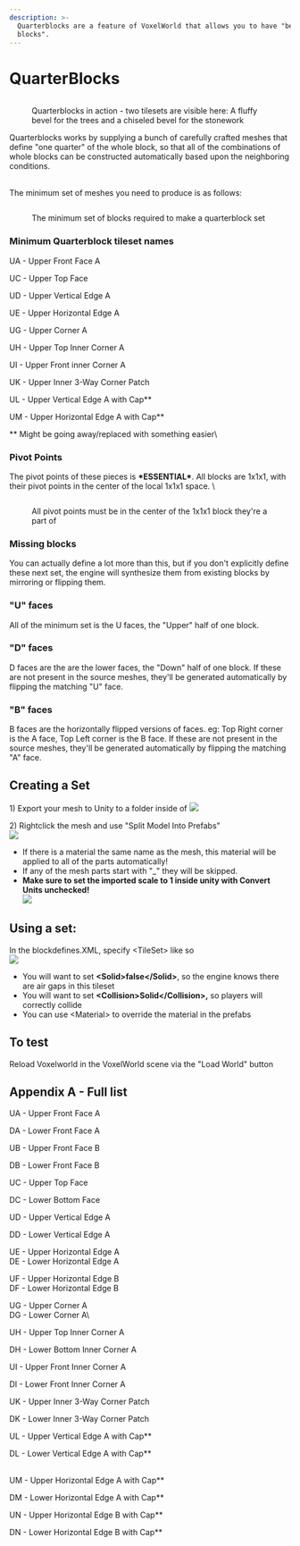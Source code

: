 ```yaml
---
description: >-
  Quarterblocks are a feature of VoxelWorld that allows you to have "beveled
  blocks".
---
```


# QuarterBlocks

<figure><img src="../../.gitbook/assets/image (48).png" alt=""><figcaption><p>Quarterblocks in action - two tilesets are visible here: A fluffy bevel for the trees and a chiseled bevel for the stonework</p></figcaption></figure>

Quarterblocks works by supplying a bunch of carefully crafted meshes that define "one quarter" of the whole block, so that all of the combinations of whole blocks can be constructed automatically based upon the neighboring conditions.

\
The minimum set of meshes you need to produce is as follows:

<figure><img src="../../.gitbook/assets/image (49).png" alt=""><figcaption><p>The minimum set of blocks required to make a quarterblock set</p></figcaption></figure>

### Minimum Quarterblock tileset names

UA - Upper Front Face A

UC - Upper Top Face

UD - Upper Vertical Edge A

UE - Upper Horizontal Edge A

UG - Upper Corner A

UH - Upper Top Inner Corner A

UI - Upper Front inner Corner A

UK - Upper Inner 3-Way Corner Patch

UL - Upper Vertical Edge A with Cap\*\*

UM - Upper Horizontal Edge A with Cap\*\*

\*\* Might be going away/replaced with something easier\


### Pivot Points

The pivot points of these pieces is **\*ESSENTIAL\***.  All blocks are 1x1x1, with their pivot points in the center of the local 1x1x1 space. \


<figure><img src="../../.gitbook/assets/image (54).png" alt=""><figcaption><p>All pivot points must be in the center of the 1x1x1 block they're a part of</p></figcaption></figure>

###

### Missing blocks

You can actually define a lot more than this, but if you don't explicitly define these next set, the engine will synthesize  them from existing blocks by mirroring or flipping them.

### "U" faces

All of the minimum set is the U faces, the "Upper" half of one block.

### "D" faces&#x20;

D faces are the are the lower faces, the "Down" half of one block. If these are not present in the source meshes, they'll be generated automatically by flipping the matching "U" face.

### "B" faces&#x20;

B faces are the horizontally flipped versions of faces.  eg: Top Right corner is the A face, Top Left corner is the B face. If these are not present in the source meshes, they'll be generated automatically by flipping the matching "A" face.



## Creating a Set

1\) Export your mesh to Unity to a folder inside of ![](<../../.gitbook/assets/image (50).png>)

2\) Rightclick the mesh and use "Split Model Into Prefabs"\
![](<../../.gitbook/assets/image (51).png>)

* If there is a material the same name as the mesh, this material will be applied to all of the parts automatically!
* If any of the mesh parts start with "\_" they will be skipped.
* **Make sure to set the imported scale to 1 inside unity with Convert Units unchecked!**\
  ![](<../../.gitbook/assets/image (53).png>)

## Using a set:

In the blockdefines.XML, specify \<TileSet> like so\
![](<../../.gitbook/assets/image (52).png>)

* You will want to set **\<Solid>false\</Solid>**, so the engine knows there are air gaps in this tileset
* You will want to set **\<Collision>Solid\</Collision>,** so players will correctly collide
* You can use \<Material> to override the material in the prefabs



## To test

Reload Voxelworld in the VoxelWorld scene via the "Load World" button





## Appendix A - Full list

UA - Upper Front Face A

DA - Lower Front Face A

UB - Upper Front Face B

DB - Lower Front Face B



UC - Upper Top Face&#x20;

DC - Lower Bottom Face



UD - Upper Vertical Edge A

DD - Lower Vertical Edge A



UE - Upper Horizontal Edge A\
DE - Lower Horizontal Edge A

UF - Upper Horizontal Edge B\
DF - Lower Horizontal Edge B



UG - Upper Corner A\
DG - Lower Corner A\


UH - Upper Top Inner Corner A

DH - Lower Bottom Inner Corner A



UI - Upper Front Inner Corner A

DI - Lower Front Inner Corner A



UK - Upper Inner 3-Way Corner Patch

DK - Lower Inner 3-Way Corner Patch



UL - Upper Vertical Edge A with Cap\*\*

DL - Lower Vertical Edge A with Cap\*\*

\
UM - Upper Horizontal Edge A with Cap\*\*

DM  - Lower Horizontal Edge A with Cap\*\*

UN - Upper Horizontal Edge B with Cap\*\*

DN  - Lower Horizontal Edge B with Cap\*\*
